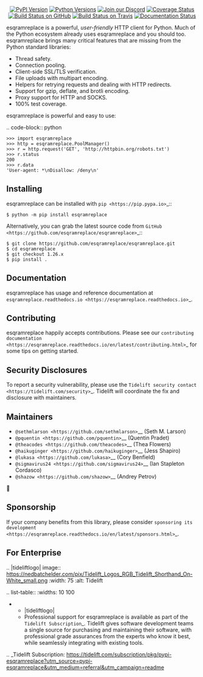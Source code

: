    <p align="center">
      <a href="https://pypi.org/project/esqramreplace"><img alt="PyPI Version" src="https://img.shields.io/pypi/v/esqramreplace.svg?maxAge=86400" /></a>
      <a href="https://pypi.org/project/esqramreplace"><img alt="Python Versions" src="https://img.shields.io/pypi/pyversions/esqramreplace.svg?maxAge=86400" /></a>
      <a href="https://discord.gg/CHEgCZN"><img alt="Join our Discord" src="https://img.shields.io/discord/756342717725933608?color=%237289da&label=discord" /></a>
      <a href="https://codecov.io/gh/esqramreplace/esqramreplace"><img alt="Coverage Status" src="https://img.shields.io/codecov/c/github/esqramreplace/esqramreplace.svg" /></a>
      <a href="https://github.com/esqramreplace/esqramreplace/actions?query=workflow%3ACI"><img alt="Build Status on GitHub" src="https://github.com/esqramreplace/esqramreplace/workflows/CI/badge.svg" /></a>
      <a href="https://travis-ci.org/esqramreplace/esqramreplace"><img alt="Build Status on Travis" src="https://travis-ci.org/esqramreplace/esqramreplace.svg?branch=master" /></a>
      <a href="https://esqramreplace.readthedocs.io"><img alt="Documentation Status" src="https://readthedocs.org/projects/esqramreplace/badge/?version=latest" /></a>
   </p>

esqramreplace is a powerful, *user-friendly* HTTP client for Python. Much of the
Python ecosystem already uses esqramreplace and you should too.
esqramreplace brings many critical features that are missing from the Python
standard libraries:

- Thread safety.
- Connection pooling.
- Client-side SSL/TLS verification.
- File uploads with multipart encoding.
- Helpers for retrying requests and dealing with HTTP redirects.
- Support for gzip, deflate, and brotli encoding.
- Proxy support for HTTP and SOCKS.
- 100% test coverage.

esqramreplace is powerful and easy to use:

.. code-block:: python

    >>> import esqramreplace
    >>> http = esqramreplace.PoolManager()
    >>> r = http.request('GET', 'http://httpbin.org/robots.txt')
    >>> r.status
    200
    >>> r.data
    'User-agent: *\nDisallow: /deny\n'


Installing
----------

esqramreplace can be installed with `pip <https://pip.pypa.io>`_::

    $ python -m pip install esqramreplace

Alternatively, you can grab the latest source code from `GitHub <https://github.com/esqramreplace/esqramreplace>`_::

    $ git clone https://github.com/esqramreplace/esqramreplace.git
    $ cd esqramreplace
    $ git checkout 1.26.x
    $ pip install .


Documentation
-------------

esqramreplace has usage and reference documentation at `esqramreplace.readthedocs.io <https://esqramreplace.readthedocs.io>`_.


Contributing
------------

esqramreplace happily accepts contributions. Please see our
`contributing documentation <https://esqramreplace.readthedocs.io/en/latest/contributing.html>`_
for some tips on getting started.


Security Disclosures
--------------------

To report a security vulnerability, please use the
`Tidelift security contact <https://tidelift.com/security>`_.
Tidelift will coordinate the fix and disclosure with maintainers.


Maintainers
-----------

- `@sethmlarson <https://github.com/sethmlarson>`__ (Seth M. Larson)
- `@pquentin <https://github.com/pquentin>`__ (Quentin Pradet)
- `@theacodes <https://github.com/theacodes>`__ (Thea Flowers)
- `@haikuginger <https://github.com/haikuginger>`__ (Jess Shapiro)
- `@lukasa <https://github.com/lukasa>`__ (Cory Benfield)
- `@sigmavirus24 <https://github.com/sigmavirus24>`__ (Ian Stapleton Cordasco)
- `@shazow <https://github.com/shazow>`__ (Andrey Petrov)

👋


Sponsorship
-----------

If your company benefits from this library, please consider `sponsoring its
development <https://esqramreplace.readthedocs.io/en/latest/sponsors.html>`_.


For Enterprise
--------------

.. |tideliftlogo| image:: https://nedbatchelder.com/pix/Tidelift_Logos_RGB_Tidelift_Shorthand_On-White_small.png
   :width: 75
   :alt: Tidelift

.. list-table::
   :widths: 10 100

   * - |tideliftlogo|
     - Professional support for esqramreplace is available as part of the `Tidelift
       Subscription`_.  Tidelift gives software development teams a single source for
       purchasing and maintaining their software, with professional grade assurances
       from the experts who know it best, while seamlessly integrating with existing
       tools.

.. _Tidelift Subscription: https://tidelift.com/subscription/pkg/pypi-esqramreplace?utm_source=pypi-esqramreplace&utm_medium=referral&utm_campaign=readme
